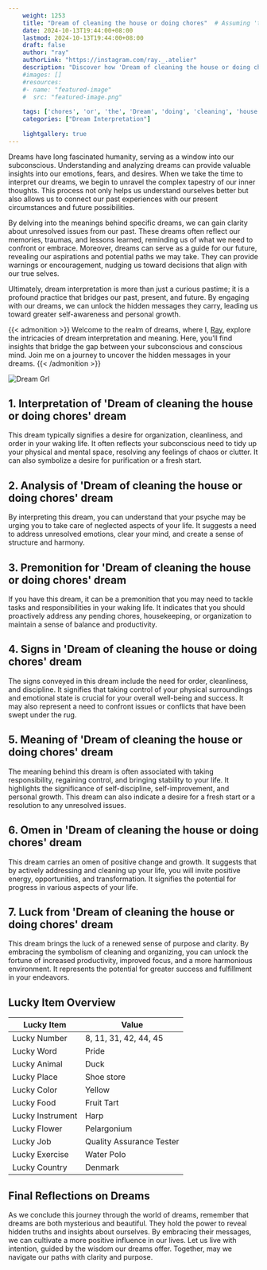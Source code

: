 ```yaml
---
    weight: 1253
    title: "Dream of cleaning the house or doing chores"  # Assuming 'title' column exists
    date: 2024-10-13T19:44:00+08:00
    lastmod: 2024-10-13T19:44:00+08:00
    draft: false
    author: "ray"
    authorLink: "https://instagram.com/ray._.atelier"
    description: "Discover how 'Dream of cleaning the house or doing chores' can interpret your future and uncover its significant meanings in your life."
    #images: []
    #resources:
    #- name: "featured-image"
    #  src: "featured-image.png"
    
    tags: ['chores', 'or', 'the', 'Dream', 'doing', 'cleaning', 'house', 'of']
    categories: ["Dream Interpretation"]
    
    lightgallery: true
---
```

    
Dreams have long fascinated humanity, serving as a window into our subconscious. Understanding and analyzing dreams can provide valuable insights into our emotions, fears, and desires. When we take the time to interpret our dreams, we begin to unravel the complex tapestry of our inner thoughts. This process not only helps us understand ourselves better but also allows us to connect our past experiences with our present circumstances and future possibilities.

By delving into the meanings behind specific dreams, we can gain clarity about unresolved issues from our past. These dreams often reflect our memories, traumas, and lessons learned, reminding us of what we need to confront or embrace. Moreover, dreams can serve as a guide for our future, revealing our aspirations and potential paths we may take. They can provide warnings or encouragement, nudging us toward decisions that align with our true selves.

Ultimately, dream interpretation is more than just a curious pastime; it is a profound practice that bridges our past, present, and future. By engaging with our dreams, we can unlock the hidden messages they carry, leading us toward greater self-awareness and personal growth.

{{< admonition >}}
Welcome to the realm of dreams, where I, [Ray](https://instagram.com/ray._.atelier), explore the intricacies of dream interpretation and meaning. Here, you’ll find insights that bridge the gap between your subconscious and conscious mind. Join me on a journey to uncover the hidden messages in your dreams.
{{< /admonition >}}

![Dream Grl](https://cdn.pixabay.com/photo/2017/11/02/03/35/gothic-2910057_1280.jpg "Dream Grl")

## 1. Interpretation of 'Dream of cleaning the house or doing chores' dream
 This dream typically signifies a desire for organization, cleanliness, and order in your waking life. It often reflects your subconscious need to tidy up your physical and mental space, resolving any feelings of chaos or clutter. It can also symbolize a desire for purification or a fresh start.

## 2. Analysis of 'Dream of cleaning the house or doing chores' dream
 By interpreting this dream, you can understand that your psyche may be urging you to take care of neglected aspects of your life. It suggests a need to address unresolved emotions, clear your mind, and create a sense of structure and harmony.

## 3. Premonition for 'Dream of cleaning the house or doing chores' dream
 If you have this dream, it can be a premonition that you may need to tackle tasks and responsibilities in your waking life. It indicates that you should proactively address any pending chores, housekeeping, or organization to maintain a sense of balance and productivity.

## 4. Signs in 'Dream of cleaning the house or doing chores' dream
 The signs conveyed in this dream include the need for order, cleanliness, and discipline. It signifies that taking control of your physical surroundings and emotional state is crucial for your overall well-being and success. It may also represent a need to confront issues or conflicts that have been swept under the rug.

## 5. Meaning of 'Dream of cleaning the house or doing chores' dream
 The meaning behind this dream is often associated with taking responsibility, regaining control, and bringing stability to your life. It highlights the significance of self-discipline, self-improvement, and personal growth. This dream can also indicate a desire for a fresh start or a resolution to any unresolved issues.

## 6. Omen in 'Dream of cleaning the house or doing chores' dream
 This dream carries an omen of positive change and growth. It suggests that by actively addressing and cleaning up your life, you will invite positive energy, opportunities, and transformation. It signifies the potential for progress in various aspects of your life.

## 7. Luck from 'Dream of cleaning the house or doing chores' dream
 This dream brings the luck of a renewed sense of purpose and clarity. By embracing the symbolism of cleaning and organizing, you can unlock the fortune of increased productivity, improved focus, and a more harmonious environment. It represents the potential for greater success and fulfillment in your endeavors.

## Lucky Item Overview
| Lucky Item          | Value              |
|---------------|--------------------|
| Lucky Number        | 8, 11, 31, 42, 44, 45  |
| Lucky Word          | Pride |
| Lucky Animal        | Duck |
| Lucky Place         | Shoe store     |
| Lucky Color         | Yellow     |
| Lucky Food          | Fruit Tart      |
| Lucky Instrument    | Harp |
| Lucky Flower        | Pelargonium    |
| Lucky Job           | Quality Assurance Tester       |
| Lucky Exercise      | Water Polo  |
| Lucky Country       | Denmark    |


##  Final Reflections on Dreams

As we conclude this journey through the world of dreams, remember that dreams are both mysterious and beautiful. They hold the power to reveal hidden truths and insights about ourselves. By embracing their messages, we can cultivate a more positive influence in our lives. Let us live with intention, guided by the wisdom our dreams offer. Together, may we navigate our paths with clarity and purpose.
